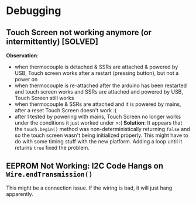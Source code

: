 # Debugging
## Touch Screen not working anymore (or intermittently) [SOLVED]
**Observation**:
* when thermocouple is detached & SSRs are attached & powered by USB, Touch screen works after a restart (pressing button), but not a power on
* when thermocouple is re-attached after the arduino has been restarted and touch screen works and SSRs are attached and powered by USB, Touch Screen still works
* when thermocouple & SSRs are attached and it is powered by mains, after a reset Touch Screen doesn't work :(
* after I tested by powering with mains, Touch Screen no longer works under the conditions it just worked under >:(
**Solution**:
It appears that the `touch.begin()` method was non-deterministically returning `false` and so the touch screen
wasn't being initialized properly. This might have to do with some timing stuff with the new platform.
Adding a loop until it returns `true` fixed the problem.
## EEPROM Not Working: I2C Code Hangs on `Wire.endTransmission()`
This might be a connection issue. If the wiring is bad, it will just hang apparently.
